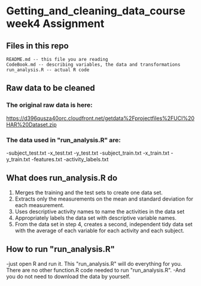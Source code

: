 # Getting_and_cleaning_data_course week4 Assignment

## Files in this repo
    README.md -- this file you are reading
    CodeBook.md -- describing variables, the data and transformations
    run_analysis.R -- actual R code
    

## Raw data to be cleaned
### The original raw data is here:

  https://d396qusza40orc.cloudfront.net/getdata%2Fprojectfiles%2FUCI%20HAR%20Dataset.zip
  
### The data used in "run_analysis.R" are:
  -subject_test.txt
  -x_test.txt
  -y_test.txt
  -subject_train.txt
  -x_train.txt
  -y_train.txt
  -features.txt
  -activity_labels.txt


## What does run_analysis.R do
  1. Merges the training and the test sets to create one data set.
  2. Extracts only the measurements on the mean and standard deviation for each measurement.
  3. Uses descriptive activity names to name the activities in the data set
  4. Appropriately labels the data set with descriptive variable names.
  5. From the data set in step 4, creates a second, independent tidy data set with the average of each variable for each activity and each subject.


## How to run "run_analysis.R"
-just open R and run it. This "run_analysis.R" will do everything for you. There are no other function.R code needed to run "run_analysis.R". 
-And you do not need to download the data by yourself. 


